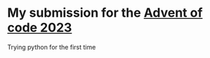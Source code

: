 # My submission for the [Advent of code 2023](https://adventofcode.com/)

Trying python for the first time
